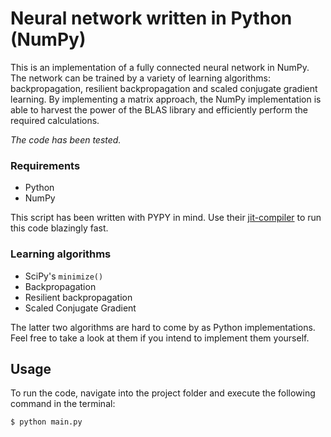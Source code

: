 # Neural network written in Python (NumPy)

This is an implementation of a fully connected neural network in NumPy. The network can be trained by a variety of learning algorithms: backpropagation, resilient backpropagation and scaled conjugate gradient learning. By implementing a matrix approach, the NumPy implementation is able to harvest the power of the BLAS library and efficiently perform the required calculations. 

*The code has been tested.*

### Requirements

-  Python
-  NumPy

This script has been written with PYPY in mind. Use their [jit-compiler](http://pypy.org/download.html) to run this code blazingly fast.

### Learning algorithms

-  SciPy's `minimize()`
-  Backpropagation
-  Resilient backpropagation
-  Scaled Conjugate Gradient

The latter two algorithms are hard to come by as Python implementations. Feel free to take a look at them if you intend to implement them yourself.

## Usage

To run the code, navigate into the project folder and execute the following command in the terminal:

`$ python main.py`

To train the network on a custom dataset, you will have to alter the dataset specified in the `main.py` file. It is quite self-explanatory.

``` Python
# training set  Instance( [inputs], [targets] )
trainingset = [ Instance( [0,0], [0] ), Instance( [0,1], [1] ), Instance( [1,0], [1] ), Instance( [1,1], [0] ) ]

settings    = {
    # Required settings
    "cost_function"         : cross_entropy_cost
    "n_inputs"              : 2,        # Number of network input signals
    "layers"                : [ (2, tanh_function), (1, sigmoid_function) ],
                                        # [ (number_of_neurons, activation_function) ]
                                        # The last pair in your list describes the number of output signals

    # Optional settings
    "weights_low"           : -0.1,     # Lower bound on initial weight range
    "weights_high"          : 0.1,      # Upper bound on initial weight range
    "save_trained_network"  : False,    # Whether to write the trained weights to disk

    "input_layer_dropout"   : 0.2,      # dropout fraction of the input layer
    "hidden_layer_dropout"  : 0.5,      # dropout fraction in all hidden layers
}

# initialize your neural network
network = NeuralNet( settings )

# save the trained network
network.save_to_file( "trained_configuration.pkl" )

# load a stored network configuration
# network = NeuralNet.load_from_file( "trained_configuration.pkl" )

# start training on test set one with scaled conjugate gradient
network.scg(
                training_one, 
                ERROR_LIMIT = 1e-4
            )

# start training on test set one with backpropagation
network.backpropagation( 
                training_one,           # specify the training set
                ERROR_LIMIT     = 1e-3,  # define an acceptable error limit 
                learning_rate   = 0.03,  # learning rate
                momentum_factor = 0.45,   # momentum
                #max_iterations  = 100,  # continues until the error limit is reach if this argument is skipped
            )

# start training on test set one with backpropagation
network.resilient_backpropagation( 
                training_one,          # specify the training set
                ERROR_LIMIT     = 1e-3, # define an acceptable error limit
                #max_iterations = (),   # continues until the error limit is reach if this argument is skipped

                # optional parameters
                weight_step_max = 50., 
                weight_step_min = 0., 
                start_step = 0.5, 
                learn_max = 1.2, 
                learn_min = 0.5
            )

# start training on test set one with SciPy
network.scipyoptimize(
                training_one, 
                method = "Newton-CG",
                ERROR_LIMIT = 1e-4
            )
```

## Features:

-  Implemented with matrix operation to improve performance.
-  Dropout to reduce overfitting ([as desribed here](http://jmlr.org/papers/volume15/srivastava14a/srivastava14a.pdf)). Note that dropout should only be used when using backpropagation.
-  PYPY friendly (requires pypy-numpy).
-  Features a selection of cost functions (error functions)

## Activation functions:
<<<<<<< HEAD
 * Softmax
 * tanh
 * Sigmoid
 * Elliot function (fast sigmoid approximation)
 * Symmetric Elliot function (fast tanh approximation) 
 * Rectified Linear Unit
 * Linear activation
=======

-  tanh
-  Sigmoid
-  Elliot function (fast sigmoid approximation)
-  Symmetric Elliot function (fast tanh approximation) 
-  Rectified Linear Unit
-  Linear activation

## Cost functions

-  Sum squared error (the quadratic cost function)
-  Cross entropy cost function
-  Exponential cost function
-  Hellinger distance
>>>>>>> upstream/master

## Save and load learned weights

If the setting `save` is initialized `True`, the network will prompt you whether to store the weights after the training has succeeded.
